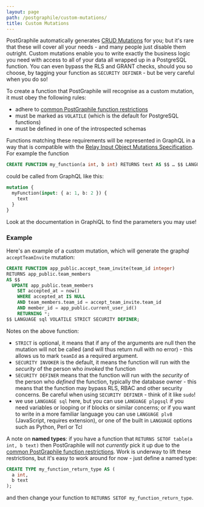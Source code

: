 ```yaml
---
layout: page
path: /postgraphile/custom-mutations/
title: Custom Mutations
---
```


PostGraphile automatically generates [CRUD
Mutations](/postgraphile/crud-mutations/) for you; but it's rare that these
will cover all your needs - and many people just disable them outright.
Custom mutations enable you to write exactly the business logic you need with
access to all of your data all wrapped up in a PostgreSQL function. You can
even bypass the RLS and GRANT checks, should you so choose, by tagging your
function as `SECURITY DEFINER` - but be very careful when you do so!

To create a function that PostGraphile will recognise as a custom mutation,
it must obey the following rules:

- adhere to [common PostGraphile function restrictions](/postgraphile/function-restrictions/)
- must be marked as `VOLATILE` (which is the default for PostgreSQL functions)
- must be defined in one of the introspected schemas

Functions matching these requirements will be represented in GraphQL in a way that is compatible with the [Relay Input Object Mutations Specification](https://facebook.github.io/relay/graphql/mutations.htm). For example the function

```sql
CREATE FUNCTION my_function(a int, b int) RETURNS text AS $$ … $$ LANGUAGE sql VOLATILE;
```

could be called from GraphQL like this:

```graphql
mutation {
  myFunction(input: { a: 1, b: 2 }) {
    text
  }
}
```

Look at the documentation in GraphiQL to find the parameters you may use!

### Example

Here's an example of a custom mutation, which will generate the graphql `acceptTeamInvite` mutation:

```sql
CREATE FUNCTION app_public.accept_team_invite(team_id integer)
RETURNS app_public.team_members
AS $$
  UPDATE app_public.team_members
    SET accepted_at = now()
    WHERE accepted_at IS NULL
    AND team_members.team_id = accept_team_invite.team_id
    AND member_id = app_public.current_user_id()
    RETURNING *;
$$ LANGUAGE sql VOLATILE STRICT SECURITY DEFINER;
```

Notes on the above function:

- `STRICT` is optional, it means that if any of the arguments are null then the
  mutation will not be called (and will thus return null with no error) - this
  allows us to mark `teamId` as a required argument.
- `SECURITY INVOKER` is the default, it means the function will run with the
  _security_ of the person who _invoked_ the function
- `SECURITY DEFINER` means that the function will run with the _security_ of
  the person who _defined_ the function, typically the database owner - this
  means that the function may bypass RLS, RBAC and other security concerns. Be
  careful when using `SECURITY DEFINER` - think of it like `sudo`!
- we use `LANGUAGE sql` here, but you can use `LANGUAGE plpgsql` if you need
  variables or looping or if blocks or similar concerns; or if you want to
  write in a more familiar language you can use `LANGUAGE plv8` (JavaScript,
  requires extension), or one of the built in `LANGUAGE` options such as
  Python, Perl or Tcl

A note on **named types**: if you have a function that `RETURNS SETOF table(a int, b text)` then PostGraphile will not _currently_ pick it up due to the
[common PostGraphile function
restrictions](/postgraphile/function-restrictions/). Work is underway to lift
these restrictions, but it's easy to work around for now - just define a
named type:

```sql
CREATE TYPE my_function_return_type AS (
  a int,
  b text
);
```

and then change your function to `RETURNS SETOF my_function_return_type`.

<!--
### Graphile Plugins

If you prefer adding mutations on the JavaScript side, you can use
`ExtendSchemaPlugin` from `graphile-utils`; see [Schema
Plugins](/postgraphile/extending/) for more information.

### GraphQL Schema Stitching

You can also stitch multiple GraphQL schemas together, you can read more about
doing this with PostGraphile here: [Authenticated and Stitched Schemas with
PostGraphile, Passport and
Stripe](https://medium.com/@sastraxi/authenticated-and-stitched-schemas-with-postgraphile-passport-and-stripe-a51490a858a2).

-->
